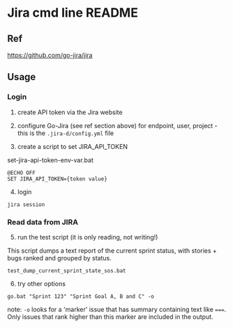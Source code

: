 # Jira cmd line README

## Ref

https://github.com/go-jira/jira

## Usage

### Login

1. create API token via the Jira website

2. configure Go-Jira (see ref section above) for endpoint, user, project - this is the `.jira-d/config.yml` file

3. create a script to set JIRA_API_TOKEN

set-jira-api-token-env-var.bat
```
@ECHO OFF
SET JIRA_API_TOKEN={token value}
```

4. login

`jira session`

### Read data from JIRA

5. run the test script (it is only reading, not writing!)

This script dumps a text report of the current sprint status, with stories + bugs ranked and grouped by status.

`test_dump_current_sprint_state_sos.bat`

6. try other options

`go.bat "Sprint 123" "Sprint Goal A, B and C" -o`

note: `-o` looks for a 'marker' issue that has summary containing text like `===`. Only issues that rank higher than this marker are included in the output.
